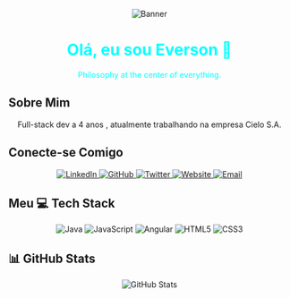 <!-- Banner Animado com Efeito Neon -->
<p align="center">
  <img src="https://media.giphy.com/media/eFvs5iE6a6ntVIRaEN/giphy.gif" alt="Banner">
</p>

<h1 align="center" style="color: cyan;">Olá, eu sou Everson 👋</h1>
<p align="center" style="color: cyan;">Philosophy at the center of everything.</p>

## Sobre Mim
<p align="center">
  Full-stack dev a 4 anos , atualmente trabalhando na empresa Cielo S.A. 
</p>


## Conecte-se Comigo
<p align="center">
  <a href="https://www.linkedin.com/in/everson-felipe-dos-santos-vieira-17484b138/">
    <img src="https://img.shields.io/badge/LinkedIn-0077B5?style=flat&logo=linkedin&logoColor=white" alt="LinkedIn">
  </a>
  <a href="https://github.com/efvieira">
    <img src="https://img.shields.io/badge/GitHub-181717?style=flat&logo=github&logoColor=white" alt="GitHub">
  </a>
  <a href="https://twitter.com/everson">
    <img src="https://img.shields.io/badge/Twitter-1DA1F2?style=flat&logo=twitter&logoColor=white" alt="Twitter">
  </a>
  <a href="https://everson.dev">
    <img src="https://img.shields.io/badge/Website-000000?style=flat&logo=About.me&logoColor=white" alt="Website">
  </a>
  <a href="mailto:everson@gmail.com">
    <img src="https://img.shields.io/badge/Email-D14836?style=flat&logo=gmail&logoColor=white" alt="Email">
  </a>
</p>

## Meu 💻 Tech Stack
<p align="center">
  <img src="https://img.shields.io/badge/-Java-007396?style=flat-square&logo=java&logoColor=white" alt="Java">
  <img src="https://img.shields.io/badge/-JavaScript-F7DF1E?style=flat-square&logo=javascript&logoColor=black" alt="JavaScript">
  <img src="https://img.shields.io/badge/-Angular-DD0031?style=flat-square&logo=angular&logoColor=white" alt="Angular">
  <img src="https://img.shields.io/badge/-HTML5-E34F26?style=flat-square&logo=html5&logoColor=white" alt="HTML5">
  <img src="https://img.shields.io/badge/-CSS3-1572B6?style=flat-square&logo=css3&logoColor=white" alt="CSS3">
  <!-- Adicione mais tecnologias conforme necessário -->
</p>

## 📊 GitHub Stats
<p align="center">
  <img src="https://github-readme-stats.vercel.app/api?username=efvieira&show_icons=true&theme=radical" alt="GitHub Stats">
</p>

